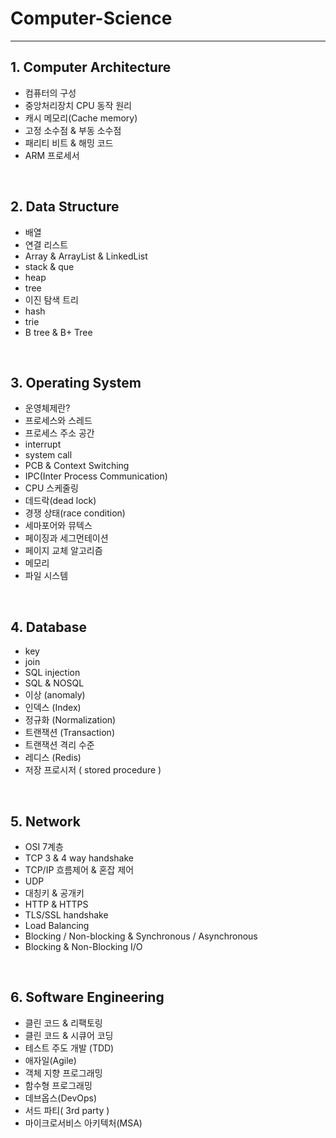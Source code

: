# Computer-Science
---
## 1. Computer Architecture
 - 컴퓨터의 구성
 - 중앙처리장치 CPU 동작 원리
 - 캐시 메모리(Cache memory)
 - 고정 소수점 & 부동 소수점
 - 패리티 비트 & 해밍 코드
 - ARM 프로세서

<br>

## 2. Data Structure
 - 배열
 - 연결 리스트
 - Array & ArrayList & LinkedList
 - stack & que
 - heap
 - tree
 - 이진 탐색 트리
 - hash
 - trie
 - B tree & B+ Tree

<br>

## 3. Operating System
 - 운영체제란?
 - 프로세스와 스레드
 - 프로세스 주소 공간
 - interrupt
 - system call
 - PCB & Context Switching
 - IPC(Inter Process Communication)
 - CPU 스케줄링
 - 데드락(dead lock)
 - 경쟁 상태(race condition)
 - 세마포어와 뮤텍스
 - 페이징과 세그먼테이션
 - 페이지 교체 알고리즘
 - 메모리
 - 파일 시스템

<br>

## 4. Database
 - key
 - join
 - SQL injection
 - SQL & NOSQL
 - 이상 (anomaly)
 - 인덱스 (Index)
 - 정규화 (Normalization)
 - 트랜잭션 (Transaction)
 - 트랜잭션 격리 수준
 - 레디스 (Redis)
 - 저장 프로시저 ( stored procedure )

<br>

## 5. Network
 - OSI 7계층
 - TCP 3 & 4 way handshake
 - TCP/IP 흐름제어 & 혼잡 제어
 - UDP
 - 대칭키 & 공개키
 - HTTP & HTTPS
 - TLS/SSL handshake
 - Load Balancing
 - Blocking / Non-blocking & Synchronous / Asynchronous
 - Blocking & Non-Blocking I/O

<br>

## 6. Software Engineering
 - 클린 코드 & 리팩토링
 - 클린 코드 & 시큐어 코딩
 - 테스트 주도 개발 (TDD)
 - 애자일(Agile)
 - 객체 지향 프로그래밍
 - 함수형 프로그래밍
 - 데브옵스(DevOps)
 - 서드 파티( 3rd party )
 - 마이크로서비스 아키텍처(MSA)

<br>
